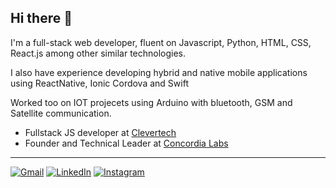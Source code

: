 ## Hi there 👋

I'm a full-stack web developer, fluent on Javascript, Python, HTML, CSS, React.js among other similar technologies.

I also have experience developing hybrid and native mobile applications using ReactNative, Ionic Cordova and Swift

Worked too on IOT projecets using Arduino with bluetooth, GSM and Satellite communication.

- Fullstack JS developer at [Clevertech](https://www.linkedin.com/company/clevertech/)
- Founder and Technical Leader at [Concordia Labs](https://www.linkedin.com/company/concordia-labs/)

___

[![Gmail](https://img.shields.io/badge/Gmail-D14836?style=for-the-badge&logo=gmail&logoColor=white)](mailto:lucasdeonsoranzo@gmail.com?subject=Hi%20there,%20found%20your%20email%20on%20your%20github%20profile)
[![LinkedIn](https://img.shields.io/badge/LinkedIn-0077B5?style=for-the-badge&logo=linkedin&logoColor=white)](https://www.linkedin.com/in/lucas-soranzo-0b33041a4/)
[![Instagram](https://img.shields.io/badge/Instagram-E4405F?style=for-the-badge&logo=instagram&logoColor=white)](http://instagram.com/lucassoranzo_)
